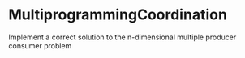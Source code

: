 # MultiprogrammingCoordination
Implement a correct solution to the n-dimensional multiple producer consumer problem
